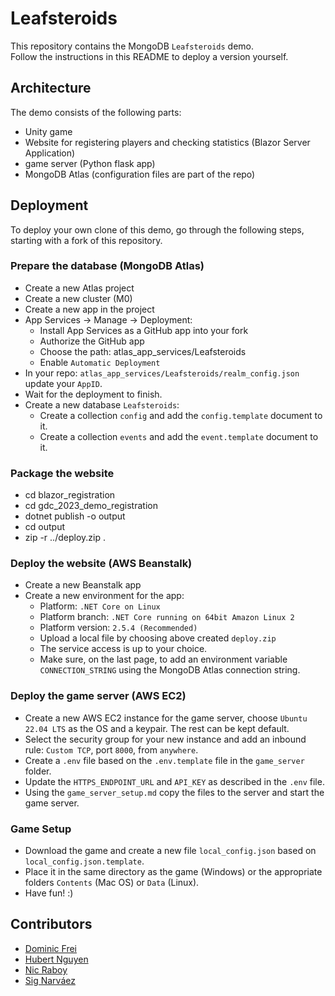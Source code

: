 # Leafsteroids

This repository contains the MongoDB `Leafsteroids` demo.  
Follow the instructions in this README to deploy a version yourself.

## Architecture

The demo consists of the following parts:

- Unity game
- Website for registering players and checking statistics (Blazor Server Application)
- game server (Python flask app)
- MongoDB Atlas (configuration files are part of the repo)

## Deployment

To deploy your own clone of this demo, go through the following steps, starting with a fork of this repository.

### Prepare the database (MongoDB Atlas)

- Create a new Atlas project
- Create a new cluster (M0)
- Create a new app in the project
- App Services -> Manage -> Deployment:
    - Install App Services as a GitHub app into your fork
    - Authorize the GitHub app
    - Choose the path: atlas_app_services/Leafsteroids
    - Enable `Automatic Deployment`
- In your repo: `atlas_app_services/Leafsteroids/realm_config.json` update your `AppID`.
- Wait for the deployment to finish.
- Create a new database `Leafsteroids`:
    - Create a collection `config` and add the `config.template` document to it.
    - Create a collection `events` and add the `event.template` document to it.

### Package the website

- cd blazor_registration
- cd gdc_2023_demo_registration
- dotnet publish -o output
- cd output
- zip -r ../deploy.zip .

### Deploy the website (AWS Beanstalk)

- Create a new Beanstalk app
- Create a new environment for the app:
    - Platform: `.NET Core on Linux`
    - Platform branch: `.NET Core running on 64bit Amazon Linux 2`
    - Platform version: `2.5.4 (Recommended)`
    - Upload a local file by choosing above created `deploy.zip`
    - The service access is up to your choice.
    - Make sure, on the last page, to add an environment variable `CONNECTION_STRING` using the MongoDB Atlas connection
      string.

### Deploy the game server (AWS EC2)

- Create a new AWS EC2 instance for the game server, choose `Ubuntu 22.04 LTS` as the OS and a keypair. The rest can be
  kept default.
- Select the security group for your new instance and add an inbound rule: `Custom TCP`, port `8000`, from `anywhere`.
- Create a `.env` file based on the `.env.template` file in the `game_server` folder.
- Update the `HTTPS_ENDPOINT_URL` and `API_KEY` as described in the `.env` file.
- Using the `game_server_setup.md` copy the files to the server and start the game server.

### Game Setup

- Download the game and create a new file `local_config.json` based on `local_config.json.template`.
- Place it in the same directory as the game (Windows) or the appropriate folders `Contents` (Mac OS) or `Data` (Linux).
- Have fun! :)

## Contributors

- [Dominic Frei](https://linktr.ee/dominicfrei)
- [Hubert Nguyen](https://)
- [Nic Raboy](https://www.nraboy.com)
- [Sig Narváez](https://www.linkedin.com/in/signarvaez/)
